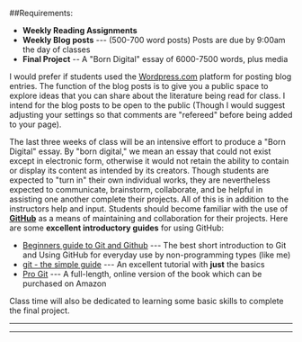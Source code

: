 ##Requirements:

* __Weekly Reading Assignments__
* __Weekly Blog posts__ --- (500-700 word posts) Posts are due by 9:00am the day of classes
* __Final Project__ --  A "Born Digital" essay of 6000-7500 words, plus media

I would prefer if students used the [Wordpress.com](http://en.wordpress.com/features/) platform for posting blog entries.  The function of the blog posts is to give you a public space to explore ideas that you can share about the literature being read for class.  I intend for the blog posts to be open to the public (Though I would suggest adjusting your settings so that comments are "refereed" before being added to your page).

The last three weeks of class will be an intensive effort to produce a "Born Digital" essay.  By "born digital," we mean an essay that could not exist except in electronic form, otherwise it would not retain the ability to contain or display its content as intended by its creators.  Though students are expected to "turn in" their own individual works, they are nevertheless expected to communicate, brainstorm, collaborate, and be helpful in assisting one another complete their projects.  All of this is in addition to the instructors help and input.  Students should become familiar with the use of [__GitHub__](https://github.com) as a means of maintaining and collaboration for their projects.  Here are some __excellent introductory guides__ for using GitHub:

* [Beginners guide to Git and Github](http://www.webdesignermag.co.uk/features/a-beginners-guide-to-git-and-github/?utm_medium=referral&utm_source=pulsenews) --- The best short introduction to Git and Using GitHub for everyday use by non-programming types (like me)
* [git - the simple guide](http://rogerdudler.github.com/git-guide/) --- An excellent tutorial with __just__ the basics
* [Pro Git](http://git-scm.com/book) --- A full-length, online version of the book which can be purchased on Amazon

Class time will also be dedicated to learning some basic skills to complete the final project. 

----------------------------

----------------------------
